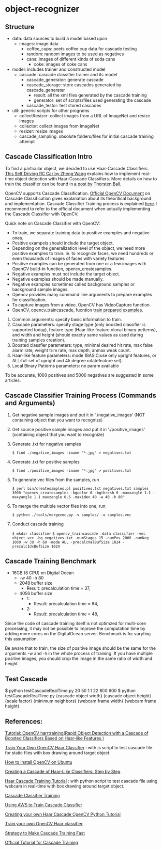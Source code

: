 # object-recognizer

## Structure

  * data: data sources to build a model based upon
    * images: image data
      * coffee_cups: peets coffee cup data for cascade testing
      * random: random images to be used as negatives
      * cans: images of different kinds of soda cans
        * coke: images of coke cans
  * model: includes trainer and constructed model
    * cascade: cascade classifier trainer and its model
      * cascade_generator: generate cascade
      * cascade_storage: store cascades generated by cascade_generater
        * result: all the xml files generated by the cascade training
        * generator: set of scripts/files used generating the cascade
      * cascade_testor: test stored cascades
  * util: generic scripts for other programs
    * collectResizer: collect images from a URL of ImageNet and resize images
    * collector: collect images from ImageNet
    * resizer: resize images
    * cascade_sampling: obsolute folders/files for initial cascade training attempt

## Cascade Classification Intro

To find a particular object, we decided to use Haar-Cascade Classifiers. [This Self Driving RC Car by Zheng Wang](https://zhengludwig.wordpress.com/projects/self-driving-rc-car/) explains how to implement real-time object detection with Haar-Cascade Classifiers. More details on how to train the classifier can be found in [a post by Thorsten Ball](http://coding-robin.de/2013/07/22/train-your-own-opencv-haar-classifier.html).

OpenCV supports Cascade Classification. [Official OpenCV Document](http://docs.opencv.org/2.4/modules/objdetect/doc/cascade_classification.html) on Cascade Classification gives explanation about its theoritical background and implementation. Cascade Classifier Training process is explained [here](http://docs.opencv.org/2.4/doc/user_guide/ug_traincascade.html). I recommend to refer to the official document when actually implementing the Cascade Classifier with OpenCV.

Quick note on Cascade Classifier with OpenCV:

  * To train, we separate training data to positive examples and negative ones.
  * Positive exampels should include the target object.
  * Depending on the generalization level of the object, we need more positive examples to train.
  ie. to recognize faces, we need hundreds or even thousands of images of faces with variety features.
  * Positive examples can be generated from one or a few images with OpenCV build-in function, opencv_createsamples.
  * Negative examples must not include the target object.
  * Negative examples should be made manually.
  * Negative examples sometimes called background samples or background sample images.
  * Opencv provides many command line arguments to prepare examples for classification.
  * To capture images from a video, OpenCV has VideoCapture function.
  * OpenCV, opencv_traincascade, fucntion [train prepared examples](http://docs.opencv.org/2.4/modules/highgui/doc/reading_and_writing_images_and_video.html#videocapture-set).
  1. Common arguments: specify basic information to train.
  2. Cascade parameters: specify stage type (only boosted classifier is supported today), feature type (Haar-like feature olocal binary petterns), and width and height (should exactly same values as used during training samples creation).
  3. Boosted classfier parameters: type, minimal desired hit rate, max false alarm rate, weight trim rate, max depth, anmax weak count.
  4. Haar-like feature parameters: mode (BASIC:use only upright features, or ALL:full set of upright and 45 degree rotatefeature set).
  5. Local Binary Patterns parameters: no param available

To be accurate, 1000 positives and 5000 negatives are suggested in some articles.

## Cascade Classifier Training Process (Commands and Arguments)

1. Get negative sample images and put it in './negative_images' (NOT containing object that you want to recognize)
2. Get source positive sample images and put it in './positive_images' (containing object that you want to recognize)
3. Generate .txt for negative samples 

      `$ find ./negative_images -iname "*.jpg" > negatives.txt`

4. Generate .txt for positive samples 

      `$ find ./positive_images -iname "*.jpg" > positives.txt`

5. To generate vec files from the samples, run 

      `$ perl bin/createsamples.pl positives.txt negatives.txt samples 3000 "opencv_createsamples -bgcolor 0 -bgthresh 0 -maxxangle 1.1 -maxyangle 1.1 maxzangle 0.5 -maxidev 40 -w 40 -h 80"`

6. To merge the multiple vector files into one, run

      `$ python ./tools/mergevec.py -v samples/ -o samples.vec`

7. Conduct cascade training

      `$ mkdir classifier`
      `$ opencv_traincascade -data classifier -vec object.vec -bg negatives.txt -numStages 15 -numPos 2000 -numNeg 1000 -w 30 -h 60 -mode ALL -precalcValBufSize 1024 -precalcIdxBufSize 1024`

## Cascade Training Benchmark 

- 16GB (8 CPU) on Digital Ocean
  - -w 40 -h 80
  - 2048 buffer size
    - Result: precalculation time = 37, 
  - 4056 buffer size
    - 1: 
      - Result: precalculation time = 64, 
    - 2: 
      - Result: precalculation time = 48, 

Since the code of cascade training itself is not optimzed for multi-core processing, it may not be possible to improve the computation time by adding more cores on the DigitalOcean server. Benchmark is for varyfing this assumption.

Be aware that to train, the size of positive image should be the same for the arguments -w and -h in the whole process of training. If you have multiple positive images, you should crop the image in the same ratio of width and height.


## Test Cascade

$ python testCascadeRealTime.py 20 50 1.1 22 800 600
$ python testCascadeRealTime.py {cascade object width} {cascade object height} {scale factor} {minimum neighbors} {webcam frame width} {webcam frame height}


## References:

[Tutorial: OpenCV harrtraining(Rapid Object Detection with a Cascade of Boosted Classifiers Based on Haar-like Features.)](note.sonots.com/SciSoftware/haartraining.html)

[Train Your Own OpenCV Haar Classifier](http://coding-robin.de/2013/07/22/train-your-own-opencv-haar-classifier.html) : with js script to test cascade file for static files with box drawing around target object.

[How to Install OpenCV on Ubuntu](http://www.pyimagesearch.com/2016/10/24/ubuntu-16-04-how-to-install-opencv/)

[Creating a Cascade of Haar-Like Classifiers: Step by Step](https://www.cs.auckland.ac.nz/~m.rezaei/Tutorials/Creating_a_Cascade_of_Haar-Like_Classifiers_Step_by_Step.pdf)

[Haar Cascade Training Tutorial](http://www.trevorsherrard.com/Haar_training.html) : with python script to test cascade file using webcam in real-time with box drawing around target object.

[Cascade Classifier Training](http://docs.opencv.org/2.4/doc/user_guide/ug_traincascade.html#positive-samples)

[Using AWS to Train Cascade Classifier](https://github.com/kburnham/DAND-Right-Whale-Identification/blob/master/Using%20AWS%20to%20Train%20a%20Cascade%20Classifier.md)

[Creating your own Haar Cascade OpenCV Python Tutorial](https://pythonprogramming.net/haar-cascade-object-detection-python-opencv-tutorial/)

[Train your own OpenCV Haar classifier](https://github.com/mrnugget/opencv-haar-classifier-training)

[Strategy to Make Cascade Training Fast](http://answers.opencv.org/question/7141/about-traincascade-paremeters-samples-and-other/) 

[Official Tutorial for Cascade Training](http://docs.opencv.org/3.2.0/dc/d88/tutorial_traincascade.html)